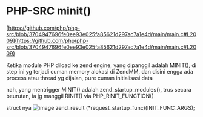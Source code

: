 # PHP-SRC minit()

[https://github.com/php/php-src/blob/3704947696fe0ee93e025fa85621d297ac7a1e4d/main/main.c#L2009](https://github.com/php/php-src/blob/3704947696fe0ee93e025fa85621d297ac7a1e4d/main/main.c#L2009)

Ketika module PHP diload ke zend engine, yang dipanggil adalah MINIT(), di step ini yg terjadi cuman memory alokasi di ZendMM, dan disini engga ada process atau thread yg dijalan, pure cuman initialisasi data

nah, yang mentrigger MINIT() adalah zend_startup_modules(), trus secara beurutan, ia jg manggil RINIT() via PHP_RINIT_FUNCTION()

struct nya
![image](/assets/71ee438d7728f41eb71942cc4e8b9693efcc03aa4ffd227e6c035b6aa383863ef79c48eb122af41f7ef3ec4eb4623a48560272461dc5ba20f83fd296.png) zend_result (*request_startup_func)(INIT_FUNC_ARGS);